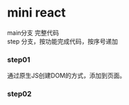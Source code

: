 # mini react

main分支 完整代码  
step 分支，按功能完成代码，按序号递加  

### step01 
通过原生JS创建DOM的方式，添加到页面。

### step02 

